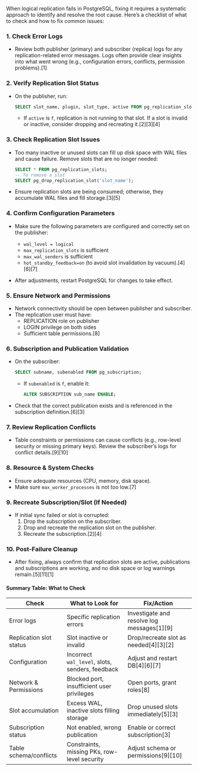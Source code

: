 When logical replication fails in PostgreSQL, fixing it requires a systematic approach to identify and resolve the root cause. Here’s a checklist of what to check and how to fix common issues:

### 1. **Check Error Logs**
- Review both publisher (primary) and subscriber (replica) logs for any replication-related error messages. Logs often provide clear insights into what went wrong (e.g., configuration errors, conflicts, permission problems).[1]

### 2. **Verify Replication Slot Status**
- On the publisher, run:
  ```sql
  SELECT slot_name, plugin, slot_type, active FROM pg_replication_slots;
  ```
  - If `active` is `f`, replication is not running to that slot. If a slot is invalid or inactive, consider dropping and recreating it.[2][3][4]

### 3. **Check Replication Slot Issues**
- Too many inactive or unused slots can fill up disk space with WAL files and cause failure. Remove slots that are no longer needed:
  ```sql
  SELECT * FROM pg_replication_slots;
  -- To remove a slot
  SELECT pg_drop_replication_slot('slot_name');
  ```
- Ensure replication slots are being consumed; otherwise, they accumulate WAL files and fill storage.[3][5]

### 4. **Confirm Configuration Parameters**
- Make sure the following parameters are configured and correctly set on the publisher:
  - `wal_level = logical`
  - `max_replication_slots` is sufficient
  - `max_wal_senders` is sufficient
  - `hot_standby_feedback=on` (to avoid slot invalidation by vacuum).[4][6][7]

- After adjustments, restart PostgreSQL for changes to take effect.

### 5. **Ensure Network and Permissions**
- Network connectivity should be open between publisher and subscriber.
- The replication user must have:
  - REPLICATION role on publisher
  - LOGIN privilege on both sides
  - Sufficient table permissions.[8]

### 6. **Subscription and Publication Validation**
- On the subscriber:
  ```sql
  SELECT subname, subenabled FROM pg_subscription;
  ```
  - If `subenabled` is `f`, enable it:
    ```sql
    ALTER SUBSCRIPTION sub_name ENABLE;
    ```
- Check that the correct publication exists and is referenced in the subscription definition.[6][3]

### 7. **Review Replication Conflicts**
- Table constraints or permissions can cause conflicts (e.g., row-level security or missing primary keys). Review the subscriber’s logs for conflict details.[9][10]

### 8. **Resource & System Checks**
- Ensure adequate resources (CPU, memory, disk space).
- Make sure `max_worker_processes` is not too low.[7]

### 9. **Recreate Subscription/Slot (If Needed)**
- If initial sync failed or slot is corrupted:
  1. Drop the subscription on the subscriber.
  2. Drop and recreate the replication slot on the publisher.
  3. Recreate the subscription.[2][4]

### 10. **Post-Failure Cleanup**
- After fixing, always confirm that replication slots are active, publications and subscriptions are working, and no disk space or log warnings remain.[5][11][1]

#### **Summary Table: What to Check**

| Check                         | What to Look for                                     | Fix/Action                                        |
|-------------------------------|-----------------------------------------------------|---------------------------------------------------|
| Error logs                    | Specific replication errors                         | Investigate and resolve log messages[1][9]      |
| Replication slot status       | Slot inactive or invalid                            | Drop/recreate slot as needed[4][3][2]            |
| Configuration                 | Incorrect `wal_level`, slots, senders, feedback     | Adjust and restart DB[4][6][7]                    |
| Network & Permissions         | Blocked port, insufficient user privileges          | Open ports, grant roles[8]                        |
| Slot accumulation             | Excess WAL, inactive slots filling storage          | Drop unused slots immediately[5][3]               |
| Subscription status           | Not enabled, wrong publication                      | Enable or correct subscription[3]                 |
| Table schema/conflicts        | Constraints, missing PKs, row-level security        | Adjust schema or permissions[9][10]               |

